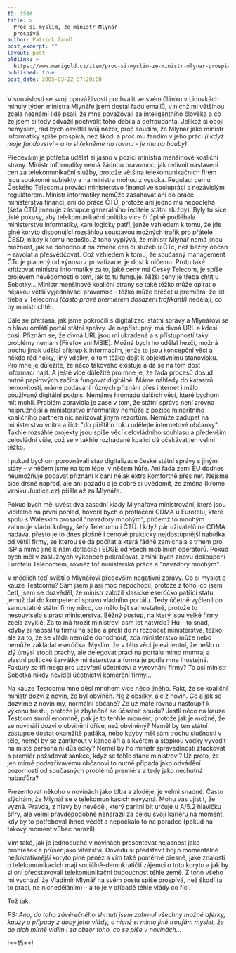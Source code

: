 ```yaml
---
ID: 1588
title: >
  Proč si myslím, že ministr Mlynář
  prospívá
author: Patrick Zandl
post_excerpt: ""
layout: post
oldlink: >
  https://www.marigold.cz/item/proc-si-myslim-ze-ministr-mlynar-prospiva
published: true
post_date: 2005-03-22 07:20:00
---
```

<p>V souvislosti se svojí opovážlivostí pochválit ve svém článku v Lidovkách minulý týden ministra Mlynáře jsem dostal řadu emailů, v nichž mi většinou zcela neznámí lidé psali, že mne považovali za inteligentního člověka a co že jsem si tedy odvážil pochválit toho debila a defraudanta.  Jelikož si obojí nemyslím, rád bych osvětlil svůj názor, proč soudím, že Mlynář jako ministr informatiky spíše prospívá, než škodí a proč mu fandím v jeho práci <i>(i když moje fandovství – a to si řekněme na rovinu - je mu na houby)</i>. </p>

<p>Především je potřeba udělat si jasno v pozici ministra menšinové koaliční strany. Ministr informatiky nemá žádnou pravomoc, jak ovlivnit nastavení cen za telekomunikační služby, protože většina telekomunikačních firem jsou soukromé subjekty a na ministra mohou z vysoka. Regulaci cen u Českého Telecomu provádí ministerstvo financí ve spolupráci s nezávislým regulátorem. Ministr informatiky nemůže zasahovat ani do práce ministerstva financí, ani do práce ČTÚ, protože ani jedno mu nepodléhá (šéfa ČTÚ jmenuje zástupce generálního ředitele státní služby). Byly tu sice jisté pokusy, aby telekomunikační politika více či úplně podléhala ministerstvu informatiky, kam logicky patří, jenže vzhledem k tomu, že jde plné koryto disponující rozsáhlou soustavou možných trafik pro přátele ČSSD, nikdy k tomu nedošlo. Z toho vyplývá, že ministr Mlynář nemá jinou možnost, jak se dohodnout na změně cen či služeb u ČTc, než běžný občan – zavolat a přesvědčovat. Což vzhledem k tomu, že současný management ČTc je placený od výnosu z privatizace, je dost k ničemu. Proto také kritizovat ministra informatiky za to, jaké ceny má Český Telecom, je spíše projevem nevědomosti  o tom, jak to tu funguje. Nižší ceny je třeba chtít u Sobotky… Ministr menšinové koaliční strany se také těžko může opírat o nějakou větší vyjednávací pravomoc - těžko může brečet u premiéra, že lidi třeba v Telecomu <i>(často právě premiérem dosazení trafikanti)</i> nedělají, co by ministr chtěl.</p>

<p>Dále se přetřásá, jak jsme pokročili s digitalizací státní správy a Mlynářovi se o hlavu omlátí portál státní správy. Je nepřístupný, má divná URL a kdesi cosi. Přiznám se, že divná URL jsou mi ukradená a s přístupností taky problémy nemám (Firefox ani MSIE). Možná bych ho udělal hezčí, možná trochu jinak udělal přístup k informacím, jenže to jsou koncepční věci a někdo rád holky, jiný vdolky, o tom těžko dojít k objektivnímu stanovisku. Pro mne je důležité, že něco takového existuje a dá se na tom dost informací najít. A ještě více důležité pro mne je, že řada procesů dosud nutně papírových začíná fungovat digitálně. Máme náhledy do katastrů nemovitostí,  máme podávání různých přiznání přes internet i málo používaný digitální podpis. Nemáme hromadu dalších věcí, které bychom mít mohli. Problém zpravidla je zase v tom, že státní správa není zrovna nejpružnější a ministerstvo informatiky nemůže z pozice minoritního koaličního partnera nic nařizovat jiným rezortům. Nemůže zadupat na ministerstvo vnitra a říct: "do příštího roku udělejte internetové občanky". Takhle rozsáhlé projekty jsou spíše věcí celovládního souhlasu a především celovládní vůle, což se v takhle rozhádané koalici dá očekávat jen velmi těžko. </p>

<p>I pokud bychom porovnávali stav digitalizace české státní správy s jinými státy – v něčem jsme na tom lépe, v něčem hůře. Ani řada zemí EU dodnes neumožňuje podávat přiznání k dani nějak extra komfortně přes net. Nejsme sice drsně napřed, ale ani pozadu a je dobré si uvědomit, že změna (kromě vzniku Justice.cz) přišla až za Mlynáře. </p>

<p>Pokud bych měl uvést dva zásadní klady Mlynářova ministrování, které jsou viditelné na první pohled, hovořil bych o protlačení CDMA u Eurotelu, které spolu s Waleskim prosadil "navzdory mnohým", přičemž to mnohým zahrnuje vládní kolegy, šéfy Telecomu i ČTÚ. I když pár uživatelů na CDMA nadává, přesto je to dnes plošně i cenově prakticky nejdostupnější nabídka od větší firmy, se kterou se dá počítat a která řádně zamíchala s trhem pro ISP a mimo jiné k nám dotlačila i EDGE od všech mobilních operátorů. Pokud bych měl v záslužných výkonech pokračovat, zmínil bych znovu dokoupení Eurotelu Telecomem, rovněž toť ministerská práce a "navzdory mnohým".</p>

<p>V médiích teď sviští o Mlynářovi především negativní zprávy. Co si myslet o kauze Testcomu? Sám jsem ji asi moc nepochopil, protože z toho, co jsem četl, jsem se dozvěděl, že ministr založil klasické eseróčko patřící státu, jemuž dal do kompetencí správu vládního portálu. Tedy účetně vyčlenil do samostatné státní firmy něco, co mělo být samostatné, protože to nesouviselo s prací ministerstva. Běžný postup, na který jsou velké firmy zcela zvyklé. Za to má hrozit ministrovi osm let natvrdo? Hu – to snad, kdyby si napsal tu firmu na sebe a přelil do ní rozpočet ministerstva, těžko ale za to, že se vláda nemůže dohodnout, zda ministerstvo může nebo nemůže zakládat eseróčka. Myslím, že v této věci je evidentní, že nešlo o zlý úmysl stopit prachy, ale delegovat práci na portálu mimo mumraj a vlastní politické šarvátky ministerstva a forma je podle mne lhostejná. Faktury za tři mega pro uzavření účetnictví a vyrovnání firmy? To asi ministr Sobotka nikdy neviděl účetnictví komerční firmy…</p>

<p>Na kauze Testcomu mne děsí mnohem více něco jiného. Fakt, že se koaliční ministr dozví z novin, že byl obviněn. Ne z obsílky, ale z novin. Co a jak se dozvíme z novin my, normální občané? Že už máte rovnou nastoupit k výkonu trestu, protože je zbytečné se účastnit soudu? Jestli něco na kauze Testcom smrdí enormně, pak je to tenhle moment, protože jak je možné, že se novináři dozví o obvinění dříve, než obviněný? Neměl by ten státní zástupce dostat okamžitě padáka, nebo kdyby měl sám trochu slušnosti v těle, neměl by se zamknout v kanceláři a s kvérem a stopkou vodky vyvodit na místě personální důsledky? Neměl by ho ministr spravedlnosti zfackovat a premiér požadovat sankce, když se tohle stane ministrovi? Už proto, že jen mírně podezřívavému občanovi to nutně připadá jako odvádění pozornosti od současných problémů premiéra a tedy jako nechutná habaďůra?</p>

<p>Prezentovat někoho v novinách jako blba a zloděje, je velmi snadné. Často slýchám, že Mlynář se v telekomunikacích nevyzná. Mohu vás ujistit, že vyzná. Pravda, z hlavy by nevěděl, který paritní bit určuje u A/5.2 hlavičku šifry, ale velmi pravděpodobně nenarazil za celou svoji kariéru na moment, kdy by to potřeboval ihned vědět a nepočkalo to na poradce (pokud na takový moment vůbec narazil). </p>

<p>Vím také, jak je jednoduché v novinách presentovat nejasnost jako prohřešek a průser jako vítězství. Dovedu si představit boj o momentálně nejlukrativnější koryto plné peněz a vím také poměrně přesně, jaké znalosti o telekomunikacích mají sociálně-demokratičtí zájemci o toto koryto a jak by si oni představovali telekomunikační budoucnost téhle země. Z toho všeho mi vychází, že Vladimír Mlynář na svém postu spíše prospívá, než škodí (a to prací, ne nicneděláním) – a to je v případě téhle vlády co řici. </p>

<p>Tož tak. </p>

<p><i>PS: Ano, do toho závěrečného shrnutí jsem zahrnul všechny možné aférky, kauzy a případy z doby jeho vlády, o nichž si mimo jiné troufám myslet, že do nich mírně vidím i za obzor toho, co se píše v novinách…</i>
</p>

<p>!++15++!
</p>
